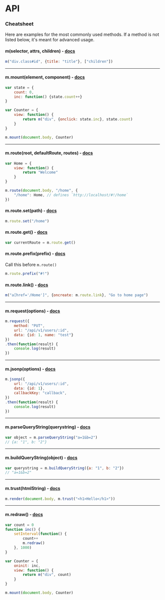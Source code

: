 <!--meta
An API cheatsheet for Mithril.js
-->

# API

### Cheatsheet

Here are examples for the most commonly used methods. If a method is not listed below, it's meant for advanced usage.

#### m(selector, attrs, children) - [docs](hyperscript.md)

```javascript
m("div.class#id", {title: "title"}, ["children"])
```

---

#### m.mount(element, component) - [docs](mount.md)

```javascript
var state = {
	count: 0,
	inc: function() {state.count++}
}

var Counter = {
	view: function() {
		return m("div", {onclick: state.inc}, state.count)
	}
}

m.mount(document.body, Counter)
```

---

#### m.route(root, defaultRoute, routes) - [docs](route.md)

```javascript
var Home = {
	view: function() {
		return "Welcome"
	}
}

m.route(document.body, "/home", {
	"/home": Home, // defines `http://localhost/#!/home`
})
```

#### m.route.set(path) - [docs](route.md#mrouteset)

```javascript
m.route.set("/home")
```

#### m.route.get() - [docs](route.md#mrouteget)

```javascript
var currentRoute = m.route.get()
```

#### m.route.prefix(prefix) - [docs](route.md#mrouteprefix)

Call this before `m.route()`

```javascript
m.route.prefix("#!")
```

#### m.route.link() - [docs](route.md#mroutelink)

```javascript
m("a[href='/Home']", {oncreate: m.route.link}, "Go to home page")
```

---

#### m.request(options) - [docs](request.md)

```javascript
m.request({
	method: "PUT",
	url: "/api/v1/users/:id",
	data: {id: 1, name: "test"}
})
.then(function(result) {
	console.log(result)
})
```

---

#### m.jsonp(options) - [docs](jsonp.md)

```javascript
m.jsonp({
	url: "/api/v1/users/:id",
	data: {id: 1},
	callbackKey: "callback",
})
.then(function(result) {
	console.log(result)
})
```

---

#### m.parseQueryString(querystring) - [docs](parseQueryString.md)

```javascript
var object = m.parseQueryString("a=1&b=2")
// {a: "1", b: "2"}
```

---

#### m.buildQueryString(object) - [docs](buildQueryString.md)

```javascript
var querystring = m.buildQueryString({a: "1", b: "2"})
// "a=1&b=2"
```

---

#### m.trust(htmlString) - [docs](trust.md)

```javascript
m.render(document.body, m.trust("<h1>Hello</h1>"))
```

---

#### m.redraw() - [docs](redraw.md)

```javascript
var count = 0
function inc() {
	setInterval(function() {
		count++
		m.redraw()
	}, 1000)
}

var Counter = {
	oninit: inc,
	view: function() {
		return m("div", count)
	}
}

m.mount(document.body, Counter)
```
